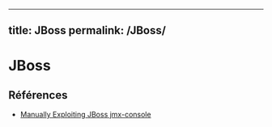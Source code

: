 ---
title: JBoss
permalink: /JBoss/
----

# JBoss

## Références
- [Manually Exploiting JBoss jmx-console](https://securitysynapse.blogspot.com/2013/08/manually-exploiting-jboss-jmx-console.html)
